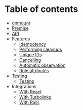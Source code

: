 # Table of contents

- [onmount](/README.md)
- [Premise](premise.md)
- [API](api.md)
- Features
  - [Idempotency](idempotency.md)
  - [Performing cleanups](cleanup.md)
  - [Unique IDs](unique-ids.md)
  - [Cancelling](cancelling.md)
  - [Automatic observation](automatic-observation.md)
  - [Role attributes](role.md)
- Testing
  - [Testing](testing.md)
- Integrations
  - [With React](react.md)
  - [With Turbolinks](turbolinks.md)
  - [With Rails](rails.md)
